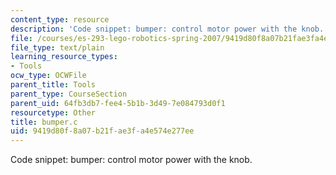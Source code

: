 ```yaml
---
content_type: resource
description: 'Code snippet: bumper: control motor power with the knob.'
file: /courses/es-293-lego-robotics-spring-2007/9419d80f8a07b21fae3fa4e574e277ee_bumper.c
file_type: text/plain
learning_resource_types:
- Tools
ocw_type: OCWFile
parent_title: Tools
parent_type: CourseSection
parent_uid: 64fb3db7-fee4-5b1b-3d49-7e084793d0f1
resourcetype: Other
title: bumper.c
uid: 9419d80f-8a07-b21f-ae3f-a4e574e277ee
---
```

Code snippet: bumper: control motor power with the knob.

